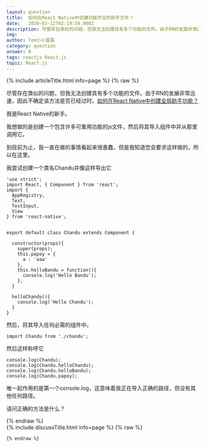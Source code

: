 ```yaml
---
layout: question
title:  如何在React Native中创建功能齐全的助手文件？
date:   2020-03-12T02:19:59.000Z
description: 尽管存在类似的问题，但我无法创建具有多个功能的文件。由于RN的发展非常迅速，因此不确定该方法是否已经过时。如何在React Native中创建全局助手功能...
img: 
author: Tom小小蛋蛋
category: question
answer: 0
tags: reactjs React.js
topic: React.js
---
```

<div class="article-root">
  <div class="article">
    {% include articleTitle.html info=page %}
    {% raw %}
    <div class="article-content"><p><font style="vertical-align: inherit;"><font style="vertical-align: inherit;">尽管存在类似的问题，但我无法创建具有多个功能的文件。</font><font style="vertical-align: inherit;">由于RN的发展非常迅速，因此不确定该方法是否已经过时。</font></font><a href="https://stackoverflow.com/questions/33539774/how-to-create-global-helper-function-in-react-native"><font style="vertical-align: inherit;"><font style="vertical-align: inherit;">如何在React Native中创建全局助手功能？</font></font></a> </p>

<p><font style="vertical-align: inherit;"><font style="vertical-align: inherit;">我是React Native的新手。 </font></font></p>

<p><font style="vertical-align: inherit;"><font style="vertical-align: inherit;">我想做的是创建一个包含许多可重用功能的js文件，然后将其导入组件中并从那里调用它。</font></font></p>

<p><font style="vertical-align: inherit;"><font style="vertical-align: inherit;">到目前为止，我一直在做的事情看起来很愚蠢，但是我知道您会要求这样做的，所以在这里。</font></font></p>

<p><font style="vertical-align: inherit;"><font style="vertical-align: inherit;">我尝试创建一个类名Chandu并像这样导出它</font></font></p>



<pre class="lang-js prettyprint-override"><code>'use strict';<font></font>
import React, { Component } from 'react';<font></font>
import {<font></font>
  AppRegistry,<font></font>
  Text,<font></font>
  TextInput,<font></font>
  View<font></font>
} from 'react-native';<font></font>
<font></font>
<font></font>
export default class Chandu extends Component {<font></font>
<font></font>
  constructor(props){<font></font>
    super(props);<font></font>
    this.papoy = {<font></font>
      a : 'aaa'<font></font>
    },<font></font>
    this.helloBandu = function(){<font></font>
      console.log('Hello Bandu');<font></font>
    },<font></font>
  }<font></font>
<font></font>
  helloChandu(){<font></font>
    console.log('Hello Chandu');<font></font>
  }<font></font>
}<font></font>
</code></pre>

<p><font style="vertical-align: inherit;"><font style="vertical-align: inherit;">然后，将其导入任何必需的组件中。</font></font></p>

<pre class="lang-js prettyprint-override"><code>import Chandu from './chandu';
</code></pre>

<p><font style="vertical-align: inherit;"><font style="vertical-align: inherit;">然后这样称呼它 </font></font></p>

<pre class="lang-js prettyprint-override"><code>console.log(Chandu);<font></font>
console.log(Chandu.helloChandu);<font></font>
console.log(Chandu.helloBandu);<font></font>
console.log(Chandu.papoy);<font></font>
</code></pre>

<p><font style="vertical-align: inherit;"><font style="vertical-align: inherit;">唯一起作用的是第一个console.log，这意味着我正在导入正确的路径，但没有其他任何路径。</font></font></p>

<p><font style="vertical-align: inherit;"><font style="vertical-align: inherit;">请问正确的方法是什么？</font></font></p></div>
    {% endraw %}
  </div>

  <div class="discuss-wrapper">
    {% include discussTitle.html info=page %}
    {% raw %}
    
    {% endraw %}
  </div>
<div>

